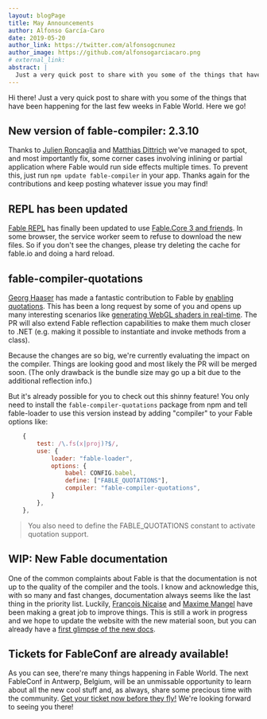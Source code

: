 ```yaml
---
layout: blogPage
title: May Announcements
author: Alfonso García-Caro
date: 2019-05-20
author_link: https://twitter.com/alfonsogcnunez
author_image: https://github.com/alfonsogarciacaro.png
# external_link:
abstract: |
  Just a very quick post to share with you some of the things that have been happening for the last few weeks in Fable World.
---
```


Hi there! Just a very quick post to share with you some of the things that have been happening for the last few weeks in Fable World. Here we go!

## New version of fable-compiler: 2.3.10

Thanks to [Julien Roncaglia](https://twitter.com/virtualblackfox) and [Matthias Dittrich](https://twitter.com/matthi__d) we've managed to spot, and most importantly fix, some corner cases involving inlining or partial application where Fable would run side effects multiple times. To prevent this, just run `npm update fable-compiler` in your app. Thanks again for the contributions and keep posting whatever issue you may find!

## REPL has been updated

[Fable REPL](https://fable.io/repl) has finally been updated to use [Fable.Core 3 and friends](https://fable.io/blog/Announcing-2-2.html#fable-core-3). In some browser, the service worker seem to refuse to download the new files. So if you don't see the changes, please try deleting the cache for fable.io and doing a hard reload.

## fable-compiler-quotations

[Georg Haaser](https://github.com/krauthaufen) has made a fantastic contribution to Fable by [enabling quotations](https://github.com/fable-compiler/Fable/pull/1839). This has been a long request by some of you and opens up many interesting scenarios like [generating WebGL shaders in real-time](https://www.youtube.com/watch?v=s5rO0RUXXmo). The PR will also extend Fable reflection capabilities to make them much closer to .NET (e.g. making it possible to instantiate and invoke methods from a class).

Because the changes are so big, we're currently evaluating the impact on the compiler. Things are looking good and most likely the PR will be merged soon. (The only drawback is the bundle size may go up a bit due to the additional reflection info.)

But it's already possible for you to check out this shinny feature! You only need to install the `fable-compiler-quotations` package from npm and tell fable-loader to use this version instead by adding "compiler" to your Fable options like:

```js
    {
        test: /\.fs(x|proj)?$/,
        use: {
            loader: "fable-loader",
            options: {
                babel: CONFIG.babel,
                define: ["FABLE_QUOTATIONS"],
                compiler: "fable-compiler-quotations",
            }
        },
    },
```

> You also need to define the FABLE_QUOTATIONS constant to activate quotation support.

## WIP: New Fable documentation

One of the common complaints about Fable is that the documentation is not up to the quality of the compiler and the tools. I know and acknowledge this, with so many and fast changes, documentation always seems like the last thing in the priority list. Luckily, [François Nicaise](https://twitter.com/thewhitetigle) and [Maxime Mangel](https://twitter.com/MangelMaxime) have been making a great job to improve things. This is still a work in progress and we hope to update the website with the new material soon, but you can already have a [first glimpse of the new docs](https://fable.io/fable-doc/).

## Tickets for FableConf are already available!

As you can see, there're many things happening in Fable World. The next FableConf in Antwerp, Belgium, will be an unmissable opportunity to learn about all the new cool stuff and, as always, share some precious time with the community. [Get your ticket now before they fly!](https://fable.io/fableconf) We're looking forward to seeing you there!
